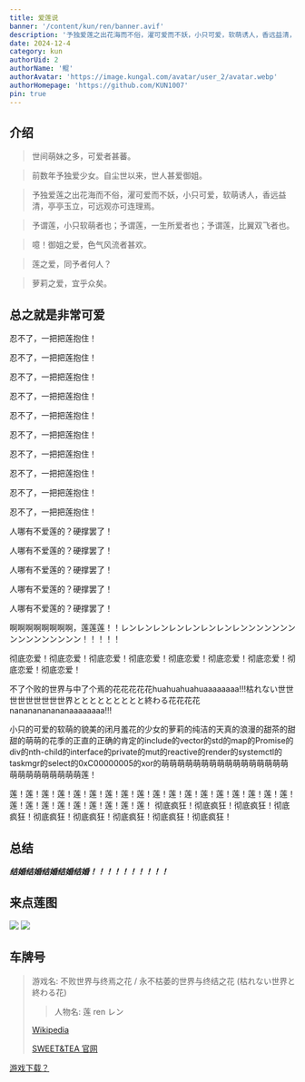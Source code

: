 ```yaml
---
title: 爱莲说
banner: '/content/kun/ren/banner.avif'
description: '予独爱莲之出花海而不俗，濯可爱而不妖，小只可爱，软萌诱人，香远益清，亭亭玉立，可远观亦可连理焉。'
date: 2024-12-4
category: kun
authorUid: 2
authorName: '鲲'
authorAvatar: 'https://image.kungal.com/avatar/user_2/avatar.webp'
authorHomepage: 'https://github.com/KUN1007'
pin: true
---
```


## 介绍

> 世间萌妹之多，可爱者甚蕃。

> 前数年予独爱少女。自尘世以来，世人甚爱御姐。

> 予独爱莲之出花海而不俗，濯可爱而不妖，小只可爱，软萌诱人，香远益清，亭亭玉立，可远观亦可连理焉。

> 予谓莲，小只软萌者也；予谓莲，一生所爱者也；予谓莲，比翼双飞者也。

> 噫！御姐之爱，色气风流者甚欢。

> 莲之爱，同予者何人？

> 萝莉之爱，宜乎众矣。

## 总之就是非常可爱

忍不了，一把把莲抱住！

忍不了，一把把莲抱住！

忍不了，一把把莲抱住！

忍不了，一把把莲抱住！

忍不了，一把把莲抱住！

忍不了，一把把莲抱住！

忍不了，一把把莲抱住！

忍不了，一把把莲抱住！

忍不了，一把把莲抱住！

忍不了，一把把莲抱住！

人哪有不爱莲的？硬撑罢了！

人哪有不爱莲的？硬撑罢了！

人哪有不爱莲的？硬撑罢了！

人哪有不爱莲的？硬撑罢了！

人哪有不爱莲的？硬撑罢了！

啊啊啊啊啊啊啊啊，莲莲莲！！レンレンレンレンレンレンレンレンンンンンンンンンンンンンンンン！！！！！

彻底恋爱！彻底恋爱！彻底恋爱！彻底恋爱！彻底恋爱！彻底恋爱！彻底恋爱！彻底恋爱！彻底恋爱！

不了个败的世界与中了个焉的花花花花花huahuahuahuaaaaaaaa!!!枯れない世世世世世世世世世界ととととととととと終わる花花花花nananananananaaaaaaaa!!!

小只的可爱的软萌的貌美的闭月羞花的少女的萝莉的纯洁的天真的浪漫的甜茶的甜甜的萌萌的花季的正直的正确的肯定的include的vector的std的map的Promise的div的nth-child的interface的private的mut的reactive的render的systemctl的taskmgr的select的0xC00000005的xor的萌萌萌萌萌萌萌萌萌萌萌萌萌萌萌萌萌萌萌萌萌萌萌萌萌莲！

莲！莲！莲！莲！莲！莲！莲！莲！莲！莲！莲！莲！莲！莲！莲！莲！莲！莲！莲！莲！莲！莲！莲！莲！莲！莲！莲！
彻底疯狂！彻底疯狂！彻底疯狂！彻底疯狂！彻底疯狂！彻底疯狂！彻底疯狂！彻底疯狂！彻底疯狂！


## 总结

***结婚结婚结婚结婚结婚！！！！！！！！！！***

## 来点莲图

<img src='/content/kun/ren/ren1.avif' />

<img src='/content/kun/ren/ren2.avif' />


## 车牌号

> 游戏名: 不败世界与终焉之花 / 永不枯萎的世界与终结之花 (枯れない世界と終わる花)
> > 人物名: 莲 ren レン
>
> [Wikipedia](https://ja.wikipedia.org/wiki/%E6%9E%AF%E3%82%8C%E3%81%AA%E3%81%84%E4%B8%96%E7%95%8C%E3%81%A8%E7%B5%82%E3%82%8F%E3%82%8B%E8%8A%B1)
>
> [SWEET&TEA 官网](http://sweet.clearrave.co.jp/karehana/)


[游戏下载？](https://www.kungal.com/zh-cn/galgame/1)
